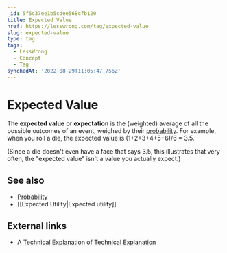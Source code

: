 ```yaml
---
_id: 5f5c37ee1b5cdee568cfb120
title: Expected Value
href: https://lesswrong.com/tag/expected-value
slug: expected-value
type: tag
tags:
  - LessWrong
  - Concept
  - Tag
synchedAt: '2022-08-29T11:05:47.756Z'
---
```

# Expected Value

The **expected value** or **expectation** is the (weighted) average of all the possible outcomes of an event, weighed by their [probability](https://wiki.lesswrong.com/wiki/probability). For example, when you roll a die, the expected value is (1+2+3+4+5+6)/6 = 3.5.

(Since a die doesn't even have a face that says 3.5, this illustrates that very often, the "expected value" isn't a value you actually expect.)

## See also

- [Probability](https://wiki.lesswrong.com/wiki/Probability)
- [[Expected Utility|Expected utility]]

## External links

- [A Technical Explanation of Technical Explanation](http://yudkowsky.net/rational/technical)